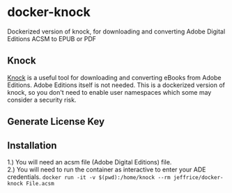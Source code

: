 # docker-knock
Dockerized version of knock, for downloading and converting Adobe Digital Editions ACSM to EPUB or PDF


##  Knock
[Knock](https://github.com/BentonEdmondson/knock) is a useful tool for downloading and converting eBooks from Adobe Editions.  Adobe Editions itself is not needed.  This is a dockerized version of knock, so you don't need to enable user namespaces which some may consider a security risk.

## Generate License Key


## Installation
1.)  You will need an acsm file (Adobe Digital Editions) file.  
2.)  You will need to run the container as interactive to enter your ADE credentials.
```docker run -it -v $(pwd):/home/knock --rm jeffrice/docker-knock File.acsm```

